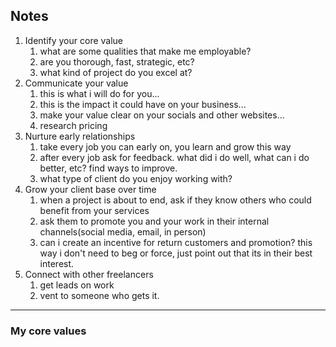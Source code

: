 ## Notes

1. Identify your core value
	1. what are some qualities that make me employable? 
	2. are you thorough, fast, strategic, etc? 
	3. what kind of project do you excel at?
2. Communicate your value
	1. this is what i will do for you...
	2. this is the impact it could have on your business...
	3. make your value clear on your socials and other websites...
	4. research pricing
3. Nurture early relationships
	1. take every job you can early on, you learn and grow this way
	2. after every job ask for feedback. what did i do well, what can i do better, etc? find ways to improve.
	3. what type of client do you enjoy working with?
4. Grow your client base over time
	1. when a project is about to end, ask if they know others who could benefit from your services
	2. ask them to promote you and your work in their internal channels(social media, email, in person) 
	3. can i create an incentive for return customers and promotion? this way i don't need to beg or force, just point out that its in their best interest.
5. Connect with other freelancers
	1. get leads on work
	2. vent to someone who gets it.

---

### My core values
